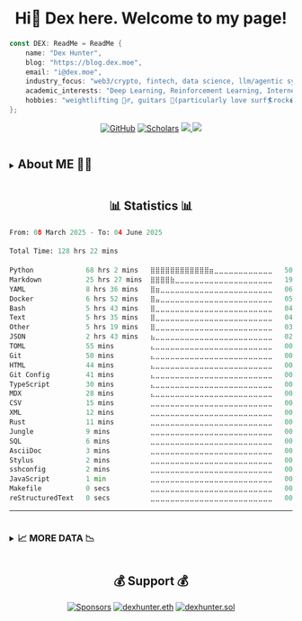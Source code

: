 <div align="center">
<h1 align="center">Hi👋 Dex here. Welcome to my page!</h1>
</div>

```rust
const DEX: ReadMe = ReadMe {
    name: "Dex Hunter",
    blog: "https://blog.dex.moe",
    email: "i@dex.moe",
    industry_focus: "web3/crypto, fintech, data science, llm/agentic system",
    academic_interests: "Deep Learning, Reinforcement Learning, Internet of Things, Distributed ledger Technology",
    hobbies: "weightlifting 🏋️‍♂️, guitars 🎸(particularly love surf🏄rock🪨), running🏃"
};
```

<p align="center">
	<a href="https://github.com/dexhunter"><img src="https://img.shields.io/github/followers/dexhunter.svg?label=GitHub&style=flat-square" alt="GitHub"></a>
	<a href="https://scholar.google.co.jp/citations?user=8Ez_u30AAAAJ&hl=en"><img src="https://img.shields.io/endpoint?url=https%3A%2F%2Fgoogle-scholar-badge.vercel.app%2Fcitations%3Fuser%3D8Ez_u30AAAAJ&color=blue&style=flat-square" alt="Scholars"></a>
	<a href="https://dex.moe">
		<img src="https://img.shields.io/badge/Website-dex.moe-red?style=flat-square">
	</a>
	<a href="mailto:i@dex.moe">
		<img src="https://img.shields.io/badge/-Email-red?style=flat-square&logo=gmail&logoColor=white">
	</a>
</p>

<details>
<summary> <h2 style="display: inline-block;">About ME 👨‍💻</h3> </summary>

<h2 align="center"> 🗃️ Portfolio </h2>

1. I am currently a software developer at [@wecoai](https://github.com/wecoai), trying to leverage the llm for the good of people and see how asi can benefit humanity and push us forward.
2. *academia*: Previously, I did resesarch at Nanyang Technological University, Zhejiang University, Hong Kong Baptist University, worked on different topics including IoT, privacy, deep learning, distributed ml and blockchain/DLT.
3. *industry*: Then I worked remotely as a backend developer in a web3 company based in Hong Kong. After that I joined the first cohort of Network School with [@balajis](https://github.com/balajis) and many amazing folks.


<h2 align="center"> 🏢 Industry Focus </h2>

- web3/crypto, fintech, data science, llm/agentic system

<h2 align="center"> 🎓 Academic Interests </h2>

- Deep Learning, Reinforcement Learning, Internet of Things, Distributed ledger Technology


<h2 align="center">  🎯 Hobbies </h2>

- weightlifting 🏋️‍♂️, guitars 🎸(particularly love surf🏄rock🪨), ~~woodworking 🪵~~ running🏃

</details>


<h2 align="center">  📊 Statistics 📊</h2>


<!--START_SECTION:defaultwaka-->

```python
From: 08 March 2025 - To: 04 June 2025

Total Time: 128 hrs 22 mins

Python             68 hrs 2 mins   ⣿⣿⣿⣿⣿⣿⣿⣿⣿⣿⣿⣿⣶⣀⣀⣀⣀⣀⣀⣀⣀⣀⣀⣀⣀   50.90 %
Markdown           25 hrs 27 mins  ⣿⣿⣿⣿⣷⣀⣀⣀⣀⣀⣀⣀⣀⣀⣀⣀⣀⣀⣀⣀⣀⣀⣀⣀⣀   19.04 %
YAML               8 hrs 36 mins   ⣿⣶⣀⣀⣀⣀⣀⣀⣀⣀⣀⣀⣀⣀⣀⣀⣀⣀⣀⣀⣀⣀⣀⣀⣀   06.44 %
Docker             6 hrs 52 mins   ⣿⣤⣀⣀⣀⣀⣀⣀⣀⣀⣀⣀⣀⣀⣀⣀⣀⣀⣀⣀⣀⣀⣀⣀⣀   05.14 %
Bash               5 hrs 43 mins   ⣿⣀⣀⣀⣀⣀⣀⣀⣀⣀⣀⣀⣀⣀⣀⣀⣀⣀⣀⣀⣀⣀⣀⣀⣀   04.29 %
Text               5 hrs 35 mins   ⣿⣀⣀⣀⣀⣀⣀⣀⣀⣀⣀⣀⣀⣀⣀⣀⣀⣀⣀⣀⣀⣀⣀⣀⣀   04.18 %
Other              5 hrs 19 mins   ⣿⣀⣀⣀⣀⣀⣀⣀⣀⣀⣀⣀⣀⣀⣀⣀⣀⣀⣀⣀⣀⣀⣀⣀⣀   03.98 %
JSON               2 hrs 43 mins   ⣦⣀⣀⣀⣀⣀⣀⣀⣀⣀⣀⣀⣀⣀⣀⣀⣀⣀⣀⣀⣀⣀⣀⣀⣀   02.04 %
TOML               55 mins         ⣄⣀⣀⣀⣀⣀⣀⣀⣀⣀⣀⣀⣀⣀⣀⣀⣀⣀⣀⣀⣀⣀⣀⣀⣀   00.69 %
Git                50 mins         ⣄⣀⣀⣀⣀⣀⣀⣀⣀⣀⣀⣀⣀⣀⣀⣀⣀⣀⣀⣀⣀⣀⣀⣀⣀   00.63 %
HTML               44 mins         ⣄⣀⣀⣀⣀⣀⣀⣀⣀⣀⣀⣀⣀⣀⣀⣀⣀⣀⣀⣀⣀⣀⣀⣀⣀   00.55 %
Git Config         41 mins         ⣄⣀⣀⣀⣀⣀⣀⣀⣀⣀⣀⣀⣀⣀⣀⣀⣀⣀⣀⣀⣀⣀⣀⣀⣀   00.52 %
TypeScript         30 mins         ⣄⣀⣀⣀⣀⣀⣀⣀⣀⣀⣀⣀⣀⣀⣀⣀⣀⣀⣀⣀⣀⣀⣀⣀⣀   00.38 %
MDX                28 mins         ⣄⣀⣀⣀⣀⣀⣀⣀⣀⣀⣀⣀⣀⣀⣀⣀⣀⣀⣀⣀⣀⣀⣀⣀⣀   00.36 %
CSV                15 mins         ⣀⣀⣀⣀⣀⣀⣀⣀⣀⣀⣀⣀⣀⣀⣀⣀⣀⣀⣀⣀⣀⣀⣀⣀⣀   00.19 %
XML                12 mins         ⣀⣀⣀⣀⣀⣀⣀⣀⣀⣀⣀⣀⣀⣀⣀⣀⣀⣀⣀⣀⣀⣀⣀⣀⣀   00.16 %
Rust               11 mins         ⣀⣀⣀⣀⣀⣀⣀⣀⣀⣀⣀⣀⣀⣀⣀⣀⣀⣀⣀⣀⣀⣀⣀⣀⣀   00.14 %
Jungle             9 mins          ⣀⣀⣀⣀⣀⣀⣀⣀⣀⣀⣀⣀⣀⣀⣀⣀⣀⣀⣀⣀⣀⣀⣀⣀⣀   00.12 %
SQL                6 mins          ⣀⣀⣀⣀⣀⣀⣀⣀⣀⣀⣀⣀⣀⣀⣀⣀⣀⣀⣀⣀⣀⣀⣀⣀⣀   00.08 %
AsciiDoc           3 mins          ⣀⣀⣀⣀⣀⣀⣀⣀⣀⣀⣀⣀⣀⣀⣀⣀⣀⣀⣀⣀⣀⣀⣀⣀⣀   00.05 %
Stylus             2 mins          ⣀⣀⣀⣀⣀⣀⣀⣀⣀⣀⣀⣀⣀⣀⣀⣀⣀⣀⣀⣀⣀⣀⣀⣀⣀   00.04 %
sshconfig          2 mins          ⣀⣀⣀⣀⣀⣀⣀⣀⣀⣀⣀⣀⣀⣀⣀⣀⣀⣀⣀⣀⣀⣀⣀⣀⣀   00.03 %
JavaScript         1 min           ⣀⣀⣀⣀⣀⣀⣀⣀⣀⣀⣀⣀⣀⣀⣀⣀⣀⣀⣀⣀⣀⣀⣀⣀⣀   00.02 %
Makefile           0 secs          ⣀⣀⣀⣀⣀⣀⣀⣀⣀⣀⣀⣀⣀⣀⣀⣀⣀⣀⣀⣀⣀⣀⣀⣀⣀   00.01 %
reStructuredText   0 secs          ⣀⣀⣀⣀⣀⣀⣀⣀⣀⣀⣀⣀⣀⣀⣀⣀⣀⣀⣀⣀⣀⣀⣀⣀⣀   00.01 %
```

<!--END_SECTION:defaultwaka-->

---

<details>
<summary><h3 style="display: inline-block;">📈 MORE DATA 📉</h3></summary>

<!--START_SECTION:devmetrics-->
![Code Time](http://img.shields.io/badge/Code%20Time-133%20hrs%2041%20mins-blue)

![Profile Views](http://img.shields.io/badge/Profile%20Views-8-blue)

![Lines of code](https://img.shields.io/badge/From%20Hello%20World%20I%27ve%20Written-12.5%20million%20lines%20of%20code-blue)

**🐱 My GitHub Data** 

> 📦 558.7 kB Used in GitHub's Storage 
 > 
> 🏆 417 Contributions in the Year 2025
 > 
> 🚫 Not Opted to Hire
 > 
> 📜 113 Public Repositories 
 > 
> 🔑 39 Private Repositories 
 > 
**I'm a Night 🦉** 

```text
🌞 Morning                1490 commits        ⣿⣿⣀⣀⣀⣀⣀⣀⣀⣀⣀⣀⣀⣀⣀⣀⣀⣀⣀⣀⣀⣀⣀⣀⣀   09.39 % 
🌆 Daytime                3100 commits        ⣿⣿⣿⣿⣿⣀⣀⣀⣀⣀⣀⣀⣀⣀⣀⣀⣀⣀⣀⣀⣀⣀⣀⣀⣀   19.53 % 
🌃 Evening                7068 commits        ⣿⣿⣿⣿⣿⣿⣿⣿⣿⣿⣿⣀⣀⣀⣀⣀⣀⣀⣀⣀⣀⣀⣀⣀⣀   44.53 % 
🌙 Night                  4214 commits        ⣿⣿⣿⣿⣿⣿⣿⣀⣀⣀⣀⣀⣀⣀⣀⣀⣀⣀⣀⣀⣀⣀⣀⣀⣀   26.55 % 
```
📅 **I'm Most Productive on Tuesday** 

```text
Monday                   2581 commits        ⣿⣿⣿⣿⣀⣀⣀⣀⣀⣀⣀⣀⣀⣀⣀⣀⣀⣀⣀⣀⣀⣀⣀⣀⣀   16.26 % 
Tuesday                  2754 commits        ⣿⣿⣿⣿⣀⣀⣀⣀⣀⣀⣀⣀⣀⣀⣀⣀⣀⣀⣀⣀⣀⣀⣀⣀⣀   17.35 % 
Wednesday                2623 commits        ⣿⣿⣿⣿⣀⣀⣀⣀⣀⣀⣀⣀⣀⣀⣀⣀⣀⣀⣀⣀⣀⣀⣀⣀⣀   16.53 % 
Thursday                 2348 commits        ⣿⣿⣿⣿⣀⣀⣀⣀⣀⣀⣀⣀⣀⣀⣀⣀⣀⣀⣀⣀⣀⣀⣀⣀⣀   14.79 % 
Friday                   2162 commits        ⣿⣿⣿⣀⣀⣀⣀⣀⣀⣀⣀⣀⣀⣀⣀⣀⣀⣀⣀⣀⣀⣀⣀⣀⣀   13.62 % 
Saturday                 1616 commits        ⣿⣿⣿⣀⣀⣀⣀⣀⣀⣀⣀⣀⣀⣀⣀⣀⣀⣀⣀⣀⣀⣀⣀⣀⣀   10.18 % 
Sunday                   1788 commits        ⣿⣿⣿⣀⣀⣀⣀⣀⣀⣀⣀⣀⣀⣀⣀⣀⣀⣀⣀⣀⣀⣀⣀⣀⣀   11.27 % 
```


📊 **This Week I Spent My Time On** 

```text
🕑︎ Time Zone: Asia/Hong_Kong

💬 Programming Languages: 
Python                   1 hr 55 mins        ⣿⣿⣿⣿⣿⣿⣿⣿⣿⣀⣀⣀⣀⣀⣀⣀⣀⣀⣀⣀⣀⣀⣀⣀⣀   35.12 % 
JSON                     51 mins             ⣿⣿⣿⣿⣀⣀⣀⣀⣀⣀⣀⣀⣀⣀⣀⣀⣀⣀⣀⣀⣀⣀⣀⣀⣀   15.55 % 
Markdown                 48 mins             ⣿⣿⣿⣿⣀⣀⣀⣀⣀⣀⣀⣀⣀⣀⣀⣀⣀⣀⣀⣀⣀⣀⣀⣀⣀   14.81 % 
Other                    36 mins             ⣿⣿⣿⣀⣀⣀⣀⣀⣀⣀⣀⣀⣀⣀⣀⣀⣀⣀⣀⣀⣀⣀⣀⣀⣀   11.14 % 
YAML                     24 mins             ⣿⣿⣀⣀⣀⣀⣀⣀⣀⣀⣀⣀⣀⣀⣀⣀⣀⣀⣀⣀⣀⣀⣀⣀⣀   07.43 % 

🔥 Editors: 
Cursor                   5 hrs 28 mins       ⣿⣿⣿⣿⣿⣿⣿⣿⣿⣿⣿⣿⣿⣿⣿⣿⣿⣿⣿⣿⣿⣿⣿⣿⣿   100.00 % 

💻 Operating System: 
Mac                      5 hrs 28 mins       ⣿⣿⣿⣿⣿⣿⣿⣿⣿⣿⣿⣿⣿⣿⣿⣿⣿⣿⣿⣿⣿⣿⣿⣿⣿   100.00 % 
```

**I Mostly Code in Python** 

```text
Python                   54 repos            ⣿⣿⣿⣿⣿⣿⣿⣿⣿⣿⣿⣀⣀⣀⣀⣀⣀⣀⣀⣀⣀⣀⣀⣀⣀   44.26 % 
Jupyter Notebook         12 repos            ⣿⣿⣀⣀⣀⣀⣀⣀⣀⣀⣀⣀⣀⣀⣀⣀⣀⣀⣀⣀⣀⣀⣀⣀⣀   09.84 % 
TypeScript               9 repos             ⣿⣿⣀⣀⣀⣀⣀⣀⣀⣀⣀⣀⣀⣀⣀⣀⣀⣀⣀⣀⣀⣀⣀⣀⣀   07.38 % 
CSS                      8 repos             ⣿⣿⣀⣀⣀⣀⣀⣀⣀⣀⣀⣀⣀⣀⣀⣀⣀⣀⣀⣀⣀⣀⣀⣀⣀   06.56 % 
HTML                     6 repos             ⣿⣀⣀⣀⣀⣀⣀⣀⣀⣀⣀⣀⣀⣀⣀⣀⣀⣀⣀⣀⣀⣀⣀⣀⣀   04.92 % 
```



**Timeline**

![Lines of Code chart](https://raw.githubusercontent.com/dexhunter/dexhunter/master/assets/bar_graph.png)


 Last Updated on 05/06/2025 16:06:07 UTC
<!--END_SECTION:devmetrics-->

<h2 align="center"> Miscs </h2>

<p align="center">
	<a href="https://github.com/dexhunter"><img src="https://github-profile-summary-cards.vercel.app/api/cards/profile-details?username=dexhunter&theme=date_night" width="95%" alt="summary"></a>
	<a href="https://github.com/dexhunter"><img src="https://github-readme-stats.vercel.app/api?username=dexhunter&show_icons=true&theme=date_night" width="50%" alt="stats"/></a>
	<a href="https://github.com/dexhunter"><img src="https://github-readme-stats.vercel.app/api/top-langs/?username=dexhunter&layout=compact&theme=date_night" width="45%" alt="language"></a>
	<a href="https://meta.stackoverflow.com/users/3253000/dexhunter"><img src="https://readme-components.vercel.app/api?component=stackoverflow&stackoverflowid=3253000"></a>
	<br>
	<b>Visitor Count</b><br>
	<img src="https://profile-counter.glitch.me/dexhunter/count.svg"  alt="count"/>
</p>

</details>

<h2 align="center">  💰 Support 💰 </h2>

<p align="center">
	<a href="https://github.com/sponsors/dexhunter"><img src="https://img.shields.io/badge/sponsor-30363D?style=for-the-badge&logo=GitHub-Sponsors&logoColor=#white" alt="Sponsors"></a>
	<a href="https://etherscan.io/address/dexhunter.eth"><img src="https://img.shields.io/badge/Ethereum-3C3C3D?style=for-the-badge&logo=Ethereum&logoColor=white" alt="dexhunter.eth"></a>
	<a href="https://explorer.solana.com/address/dexhunter.sol"><img src="https://img.shields.io/badge/Solana-9945FF?style=for-the-badge&logo=Solana&logoColor=white" alt="dexhunter.sol"></a>
</p>

